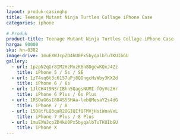 ```yaml
---
layout: produk-casinghp
title: Teenage Mutant Ninja Turtles Collage iPhone Case
categories: iphone

# Produk
product-title: Teenage Mutant Ninja Turtles Collage iPhone Case
harga: 90000
sku: hn-0382
image-drive: 1muEXWJcpZD4kU0Px5byqalbTuTKUIbGU
gallery:
  - url: 1pzpN2qGr8IM2HzMxzK6n8DgewKQxJ4Zz
    title: iPhone 5 / 5s / SE
  - url: 1zT4vq6t3c6157uPj8QOngcHsWby3KX2d
    title: iPhone 6 / 6s
  - url: 1JlCH4t9NSrIBhn5QagsNUMI-fOyVc2Hr
    title: iPhone 6 Plus / 6s Plus
  - url: 1RSOaG6sI884S5SHAa-lebQMesaY2s4dG
    title: iPhone 7 / 8
  - url: 15D8tfLQ3qaR2OGIQIfQFMVjHsiWnaVxL
    title: iPhone 7 Plus / 8 Plus
  - url: 1muEXWJcpZD4kU0Px5byqalbTuTKUIbGU
    title: iPhone X
---
```

